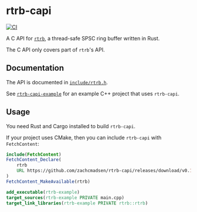 # rtrb-capi

[![CI][ci_badge]][ci]

A C API for [`rtrb`][rtrb], a thread-safe SPSC ring buffer written in Rust.

The C API only covers part of `rtrb`'s API.

## Documentation

The API is documented in [`include/rtrb.h`][include/rtrb.h].

See [`rtrb-capi-example`][rtrb-capi-example] for an example C++ project that
uses `rtrb-capi`.

## Usage

You need Rust and Cargo installed to build `rtrb-capi`.

If your project uses CMake, then you can include `rtrb-capi` with
`FetchContent`:

```cmake
include(FetchContent)
FetchContent_Declare(
    rtrb
    URL https://github.com/zachcmadsen/rtrb-capi/releases/download/v0.1.0/rtrb-src.tar.gz
)
FetchContent_MakeAvailable(rtrb)

add_executable(rtrb-example)
target_sources(rtrb-example PRIVATE main.cpp)
target_link_libraries(rtrb-example PRIVATE rtrb::rtrb)
```

<!-- TODO: Add instructions for using it without CMake. -->

[ci_badge]: https://github.com/zachcmadsen/rtrb-capi/workflows/CI/badge.svg
[ci]: https://github.com/zachcmadsen/rtrb-capi/actions?query=branch%3Amain

[rtrb]: https://github.com/mgeier/rtrb
[rtrb-chunks]: https://docs.rs/rtrb/latest/rtrb/chunks/index.html
[include/rtrb.h]: https://github.com/zachcmadsen/rtrb-capi/blob/main/include/rtrb.h
[rtrb-capi-example]: https://github.com/zachcmadsen/rtrb-capi-example